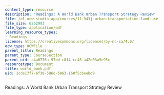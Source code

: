 ```yaml
---
content_type: resource
description: 'Readings: A World Bank Urban Transport Strategy Review'
file: /ol-ocw-studio-app/courses/11-943j-urban-transportation-land-use-and-the-environment-spring-2002/1cde17f76f38586d5063160f5cbeebd9_world_bank.pdf
file_size: 6262993
file_type: application/pdf
learning_resource_types:
- Readings
license: https://creativecommons.org/licenses/by-nc-sa/4.0/
ocw_type: OCWFile
parent_title: Readings
parent_type: CourseSection
parent_uid: c4a0776a-97bd-c814-cc46-a42d03a5e95c
resourcetype: Document
title: world_bank.pdf
uid: 1cde17f7-6f38-586d-5063-160f5cbeebd9
---
```

Readings: A World Bank Urban Transport Strategy Review